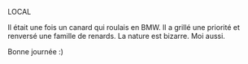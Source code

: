 LOCAL

Il était une fois un canard qui roulais en BMW.
Il a grillé une priorité et renversé une famille de renards.
La nature est bizarre.
Moi aussi.

Bonne journée :)
